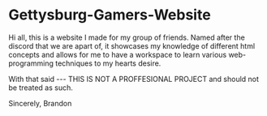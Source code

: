 # Gettysburg-Gamers-Website
Hi all, this is a website I made for my group of friends.
Named after the discord that we are apart of, it showcases my knowledge of different html concepts and allows for me to
  have a workspace to learn various web-programming techniques to my hearts desire.
  
  With that said --- THIS IS NOT A PROFFESIONAL PROJECT and should not be treated as such. 
  
  Sincerely,
  Brandon 
